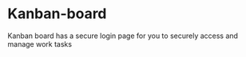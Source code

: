 # Kanban-board
Kanban board has a secure login page for you to securely access and manage work tasks 
